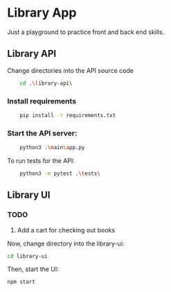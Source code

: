 # Library App
Just a playground to practice front and back end skills.


## Library API
Change directories into the API source code
``` bash
    cd .\library-api\
```

### Install requirements
``` bash
    pip install -r requirements.txt
```

### Start the API server:
``` bash
    python3 .\main\app.py
```

To run tests for the API:
``` bash
    python3 -m pytest .\tests\
```


## Library UI
### TODO
1. Add a cart for checking out books

Now, change directory into the library-ui:
``` bash
cd library-ui
```

Then, start the UI:
``` bash
npm start
```

